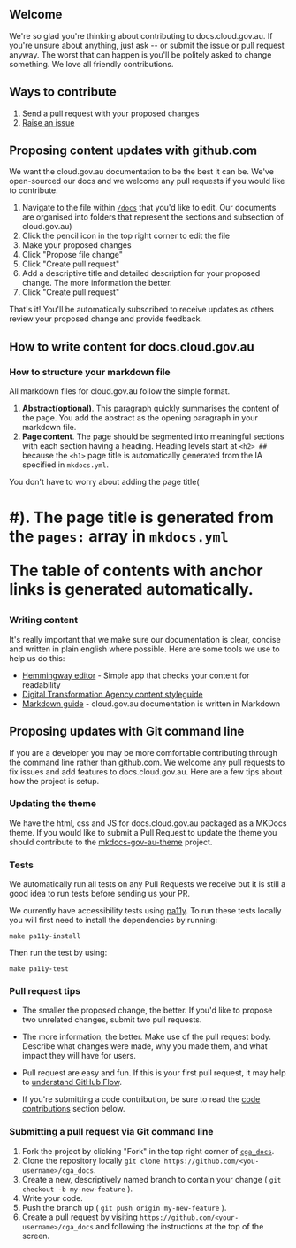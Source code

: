 ## Welcome

We're so glad you're thinking about contributing to docs.cloud.gov.au. If you're unsure about anything, just ask -- or submit the issue or pull request anyway. The worst that can happen is you'll be politely asked to change something. We love all friendly contributions.

## Ways to contribute

1. Send a pull request with your proposed changes
2. [Raise an issue](https://github.com/AusDTO/cga_docs/issues)

## Proposing content updates with github.com

We want the cloud.gov.au documentation to be the best it can be. We've open-sourced our docs and we welcome any pull requests if you would like to contribute.

1. Navigate to the file within [`/docs`](https://github.com/AusDTO/cga_docs/tree/master/docs) that you'd like to edit. Our documents are organised into folders that represent the sections and subsection of cloud.gov.au)
2. Click the pencil icon in the top right corner to edit the file
3. Make your proposed changes
4. Click "Propose file change"
5. Click "Create pull request"
6. Add a descriptive title and detailed description for your proposed change. The more information the better.
7. Click "Create pull request"

That's it! You'll be automatically subscribed to receive updates as others review your proposed change and provide feedback.

## How to write content for docs.cloud.gov.au

### How to structure your markdown file

All markdown files for cloud.gov.au follow the simple format.

1. **Abstract(optional)**. This paragraph quickly summarises the content of the page. You add the abstract as the opening paragraph in your markdown file.
2. **Page content**. The page should be segmented into meaningful sections with each section having a heading. Heading levels start at `<h2> ##` because the `<h1>` page title is automatically generated from the IA specified in `mkdocs.yml`.

You don't have to worry about adding the page title(<h1> #). The page title is generated from the `pages:` array in `mkdocs.yml`

The table of contents with anchor links is generated automatically.

### Writing content

It's really important that we make sure our documentation is clear, concise and written in plain english where possible. Here are some tools we use to help us do this:

- [Hemmingway editor](http://www.hemingwayapp.com/) - Simple app that checks your content for readability
- [Digital Transformation Agency content styleguide](http://content-style-guide.apps.staging.digital.gov.au/)
- [Markdown guide](https://daringfireball.net/projects/markdown/syntax) - cloud.gov.au documentation is written in Markdown

## Proposing updates with Git command line

If you are a developer you may be more comfortable contributing through the command line rather than github.com. We welcome any pull requests to fix issues and add features to docs.cloud.gov.au. Here are a few tips about how the project is setup.

### Updating the theme

We have the html, css and JS for docs.cloud.gov.au packaged as a MKDocs theme.
If you would like to submit a Pull Request to update the theme you should contribute to the  [mkdocs-gov-au-theme](https://github.com/AusDTO/mkdocs-gov-au-theme) project.

### Tests

We automatically run all tests on any Pull Requests we receive but it is still a good idea to run tests
before sending us your PR.

We currently have accessibility tests using [pa11y](http://pa11y.org/). To run these tests locally you will first need to install the dependencies by running:

`make pa11y-install`

Then run the test by using:

`make pa11y-test`

### Pull request tips

* The smaller the proposed change, the better. If you'd like to propose two unrelated changes, submit two pull requests.

* The more information, the better. Make use of the pull request body. Describe what changes were made, why you made them, and what impact they will have for users.

* Pull request are easy and fun. If this is your first pull request, it may help to [understand GitHub Flow](https://guides.github.com/introduction/flow/).

* If you're submitting a code contribution, be sure to read the [code contributions](#code-contributions) section below.

### Submitting a pull request via Git command line

1. Fork the project by clicking "Fork" in the top right corner of [`cga_docs`](https://github.com/AusDTO/cga_docs).
2. Clone the repository locally `git clone https://github.com/<you-username>/cga_docs`.
3. Create a new, descriptively named branch to contain your change ( `git checkout -b my-new-feature` ).
4. Write your code.
5. Push the branch up ( `git push origin my-new-feature` ).
6. Create a pull request by visiting `https://github.com/<your-username>/cga_docs` and following the instructions at the top of the screen.
